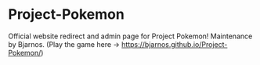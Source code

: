 # Project-Pokemon
Official website redirect and admin page for Project Pokemon! Maintenance by Bjarnos.
(Play the game here -> https://bjarnos.github.io/Project-Pokemon/)
